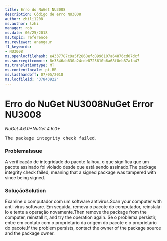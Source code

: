 ```yaml
---
title: Erro do NuGet NU3008
description: Código de erro NU3008
author: zhili1208
ms.author: lzhi
manager: rob
ms.date: 06/25/2018
ms.topic: reference
ms.reviewer: anangaur
f1_keywords:
- NU3008
ms.openlocfilehash: e4337787c9a5f2868efc8996107a64876cd07dcf
ms.sourcegitcommit: 8e3546ab630a24cde8725610b6a68f8eb87afa47
ms.translationtype: MT
ms.contentlocale: pt-BR
ms.lasthandoff: 07/05/2018
ms.locfileid: "37843922"
---
```

# <a name="nuget-error-nu3008"></a><span data-ttu-id="89a3a-103">Erro do NuGet NU3008</span><span class="sxs-lookup"><span data-stu-id="89a3a-103">NuGet Error NU3008</span></span>

<span data-ttu-id="89a3a-104">*NuGet 4.6.0+*</span><span class="sxs-lookup"><span data-stu-id="89a3a-104">*NuGet 4.6.0+*</span></span>

<pre>The package integrity check failed.</pre>

### <a name="issue"></a><span data-ttu-id="89a3a-105">Problema</span><span class="sxs-lookup"><span data-stu-id="89a3a-105">Issue</span></span>
<span data-ttu-id="89a3a-106">A verificação de integridade do pacote falhou, o que significa que um pacote assinado foi violado desde que está sendo assinado.</span><span class="sxs-lookup"><span data-stu-id="89a3a-106">The package integrity check failed, meaning that a signed package was tampered with since being signed.</span></span>

### <a name="solution"></a><span data-ttu-id="89a3a-107">Solução</span><span class="sxs-lookup"><span data-stu-id="89a3a-107">Solution</span></span>
<span data-ttu-id="89a3a-108">Examine o computador com um software antivírus.</span><span class="sxs-lookup"><span data-stu-id="89a3a-108">Scan your computer with anti-virus software.</span></span> <span data-ttu-id="89a3a-109">Em seguida, remova o pacote do computador, reinstalá-lo e tente a operação novamente.</span><span class="sxs-lookup"><span data-stu-id="89a3a-109">Then remove the package from the computer, reinstall it, and try the operation again.</span></span> <span data-ttu-id="89a3a-110">Se o problema persistir, entre em contato com o proprietário da origem do pacote e o proprietário do pacote.</span><span class="sxs-lookup"><span data-stu-id="89a3a-110">If the problem persists, contact the owner of the package source and the package owner.</span></span>